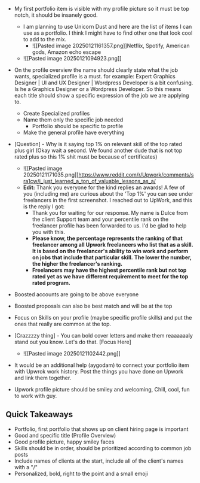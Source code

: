 - My first portfolio item is visible with my profile picture so it must be top notch, it should be insanely good.
	- I am planning to use Unicorn Dust and here are the list of items I can use as a portfolio. I think I might have to find other one that look cool to add to the mix.
		- ![[Pasted image 20250121161357.png]]Netflix, Spotify, American gods, Amazon echo escape
	- ![[Pasted image 20250121094923.png]]
- On the profile overview the name should clearly state what the job wants, specialized profile is a must. for example: Expert Graphics Designer | UI and UX Designer | Wordpress Developer is a bit confusing. Is he a Graphics Designer or a Wordpress Developer. So this means each title should show a specific expression of the job we are applying to.
	- Create Specialized profiles
	- Name them only the specific job needed
		- Portfolio should be specific to profile
	- Make the general profile have everything
- [Question] - Why is it saying top 1% on relevant skill of the top rated plus girl (Okay wait a second. We found another dude that is not top rated plus so this 1% shit must be because of certificates)
	- ![[Pasted image 20250121171035.png]]https://www.reddit.com/r/Upwork/comments/sra1cw/i_just_learned_a_ton_of_valuable_lessons_as_a/
	- **Edit:** Thank you everyone for the kind replies an awards! A few of you (including me) are curious about the 'Top 1%' you can see under freelancers in the first screenshot. I reached out to UpWork, and this is the reply I got:
		- Thank you for waiting for our response. My name is Dulce from the client Support team and your percentile rank on the freelancer profile has been forwarded to us. I'd be glad to help you with this.
		- **Please know, the percentage represents the ranking of that freelancer among all Upwork freelancers who list that as a skill. It is based on the freelancer's ability to win work and perform on jobs that include that particular skill.** **The lower the number, the higher the freelancer's ranking.**
		- **Freelancers may have the highest percentile rank but not top rated yet as we have different requirement to meet for the top rated program.**
	
- Boosted accounts are going to be above everyone
- Boosted proposals can also be best match and will be at the top
- Focus on Skills on your profile (maybe specific profile skills) and put the ones that really are common at the top.
- [Crazzzzy thing] - You can bold cover letters and make them reaaaaaaly stand out you know. Let's do that. [Focus Here]
	- ![[Pasted image 20250121102442.png]]
- It would be an additional help (aygodam) to connect your portfolio item with Upwrok work history. Post the things you have done on Upwork and link them together.
- Upwork profile picture should be smiley and welcoming, Chill, cool, fun to work with guy.

## Quick Takeaways
- Portfolio, first portfolio that shows up on client hiring page is important
- Good and specific title (Profile Overview)
- Good profile picture, happy smiley faces
- Skills should be in order, should be prioritized according to common job posts
- Include names of clients at the start, include all of the client's names with a "/"
- Personalized, bold, right to the point and a small emoji